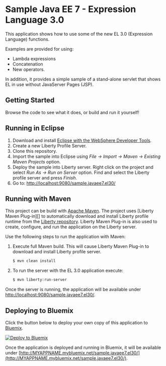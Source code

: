   
  
# Sample Java EE 7 - Expression Language 3.0


This application shows how to use some of the new EL 3.0 (Expression Language) functions. 

Examples are provided for using:

- Lambda expressions 
- Concatenation
- New operators. 

In addition, it provides a simple sample of a stand-alone servlet that shows EL in use without JavaServer Pages (JSP).

## Getting Started

Browse the code to see what it does, or build and run it yourself!

## Running in Eclipse

1. Download and install [Eclipse with the WebSphere Developer Tools](https://developer.ibm.com/wasdev/downloads/liberty-profile-using-eclipse/).
2. Create a new Liberty Profile Server.
3. Clone this repository.
4. Import the sample into Eclipse using *File -> Import -> Maven -> Existing Maven Projects* option.
5. Deploy the sample into Liberty server. Right click on the project and select *Run As -> Run on Server* option. Find and select the Liberty profile server and press *Finish*.
6. Go to: [http://localhost:9080/sample.javaee7.el30/](http://localhost:9080/sample.javaee7.el30/)

## Running with Maven

This project can be build with [Apache Maven](http://maven.apache.org/). The project uses [Liberty Maven Plug-in][] to automatically download and install Liberty profile runtime from the [Liberty repository](https://developer.ibm.com/wasdev/downloads/). Liberty Maven Plug-in is also used to create, configure, and run the application on the Liberty server. 

Use the following steps to run the application with Maven:

1. Execute full Maven build. This will cause Liberty Maven Plug-in to download and install Liberty profile server.
    ```bash
    $ mvn clean install
    ```

2. To run the server with the EL 3.0 application execute:
    ```bash
    $ mvn liberty:run-server
    ```

Once the server is running, the application will be available under [http://localhost:9080/sample.javaee7.el30/](http://localhost:9080/sample.javaee7.el30/).

## Deploying to Bluemix

Click the button below to deploy your own copy of this application to [Bluemix](https://bluemix.net).

[![Deploy to Bluemix](https://bluemix.net/deploy/button.png)](https://bluemix.net/deploy?repository=https://github.com/WASdev/sample.javaee7.el30)

Once the application is deployed and running in Bluemix, it will be available under 
[http://MYAPPNAME.mybluemix.net/sample.javaee7.el30/](http://MYAPPNAME.mybluemix.net/sample.javaee7.el30/).
